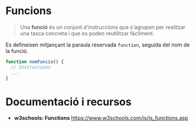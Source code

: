 # Funcions

> Una **funció** és un conjunt d'instruccions que s'agrupen per realitzar una tasca concreta i que es poden reutilitzar fàcilment.

Es defineixen mitjançant la paraula reservada `function`, seguida del nom de la funció.

```javascript
function nomFuncio() {
  // Instruccions
  ...
}
```

# Documentació i recursos

* **w3schools: Functions** https://www.w3schools.com/js/js_functions.asp
